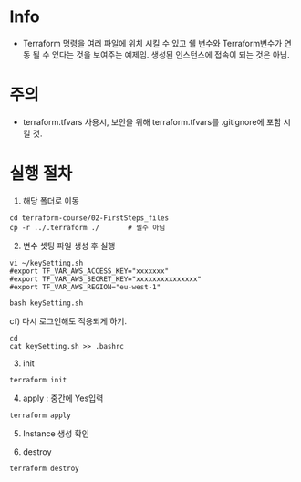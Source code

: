 
# Info
* Terraform 명령을 여러 파일에 위치 시킬 수 있고 쉘 변수와 Terraform변수가 연동 될 수 있다는 것을 보여주는 예제임. 생성된 인스턴스에 접속이 되는 것은 아님.

# 주의
* terraform.tfvars  사용시, 보안을 위해 terraform.tfvars를  .gitignore에 포함 시킬 것.

# 실행 절차
1. 해당 폴더로 이동
```
cd terraform-course/02-FirstSteps_files
cp -r ../.terraform ./       # 필수 아님
```
2. 변수 셋팅 파일 생성 후 실행
```
vi ~/keySetting.sh
#export TF_VAR_AWS_ACCESS_KEY="xxxxxxx"
#export TF_VAR_AWS_SECRET_KEY="xxxxxxxxxxxxxxx"
#export TF_VAR_AWS_REGION="eu-west-1"

bash keySetting.sh
```
cf) 다시 로그인해도 적용되게 하기.
```
cd
cat keySetting.sh >> .bashrc
```

3. init
```
terraform init
```

4. apply : 중간에 Yes입력
```
terraform apply
```

5. Instance 생성 확인

6. destroy
```
terraform destroy
```
